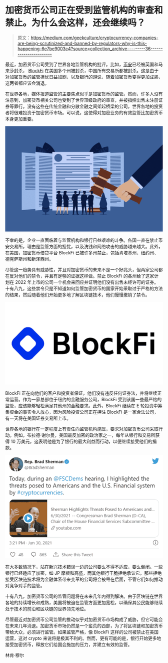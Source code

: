 # 加密货币公司正在受到监管机构的审查和禁止。为什么会这样，还会继续吗？

> 原文：<https://medium.com/geekculture/cryptocurrency-companies-are-being-scrutinized-and-banned-by-regulators-why-is-this-happening-6e7be9003c4?source=collection_archive---------36----------------------->

最近，加密货币公司受到了世界各地监管机构的批评。比如，[币安](https://en.bitpush.news/articles/tag/binance)已经被英国和马来莎封杀， [BlockFi](https://en.bitpush.news/articles/tag/blockfi) 在美国多个州被封杀，中国所有交易所都被封杀。这是由于对加密货币的监管担忧日益加剧，以及银行的游说，随着加密货币变得更加成熟，这两者都应该会消退。

在世界各地，媒体报道监管的主要焦点似乎是加密货币的监管。然而，许多人没有注意到，加密货币相关公司也受到了世界顶级政府的审查，并被指控出售未注册证券等罪行。没有这些在传统金融和分散金融之间架起桥梁的公司，世界各地的投资者将很难投资于加密货币市场。可以说，这使得对加密业务的有效监管比加密货币本身更加重要。

![](img/2ee0ccd83fa675bb71de171ad230f3c8.png)

不幸的是，企业一直面临着与监管机构和银行日益艰难的斗争。各国一直在禁止币安交易所，理由是监管方面的担忧，以及洗钱和网络攻击的威胁越来越大。此外，在美国，加密货币借贷平台 BlockFi 已被许多州禁止，包括肯塔基州、纽约州、德克萨斯州和新泽西州。

尽管这一趋势具有威胁性，并且对加密货币的未来不是一个好兆头，但两家公司都在反对他们的禁令，并且有足够的证据这样做。禁止 BlockFi 的各州给了这家计划在 2022 年上市的公司一个机会来回应并证明他们没有出售未经许可的证券。十有八九，这些禁令只是不知道如何监管加密货币的国家开始采取过于严格的方法的结果，然后随着他们开始更多地了解区块链技术，他们慢慢撤销了禁令。

![](img/3d67fbefc42c5bb7577fca245ef41d52.png)

BlockFi 正在向他们的客户和投资者保证，他们没有违反任何证券法，并将继续正常运营。作为一家总部位于纽约的金融服务公司，BlockFi 受到该国一些最严格的监管，应该能够轻松满足其他州的金融要求。此外，BlockFi 继续在 E 轮投资中筹集资金的事实令人放心，因为风险投资公司正在押注 BlockFi 是一家合法公司，有一天将在美国证券交易所上市。

世界各地的银行在一定程度上有责任向监管机构施压，要求对加密货币公司采取行动。例如，布拉德·谢尔曼，美国最反加密的政治家之一，每年从银行和交易所获得 10 万美元，这表明他是为了银行的最大利益而行动，以便继续接受他们的捐款。

![](img/d7a3401eea6c2cd65f8d9c81cf7c815f.png)

在大多数情况下，站在新兴技术错误一边的公司要么不得不适应，要么倒闭。一些银行已经适应了加密，如 JP 摩根和高盛，而其他银行干脆拒绝承认它。那些拒绝接受区块链技术将为金融体系带来变革的公司将会被甩在后面，不管它们如何推动对竞争对手的监管。

十有八九，加密货币公司的监管问题将在未来几年内得到解决。由于区块链在世界各地的持续增长和成熟，美国将被迫在监管方面更加宽松，以确保其公民能够继续处于技术的前沿和区块链的世界领先地位。

尽管最近对加密货币公司监管的推动似乎对加密货币市场构成了威胁，但它可能会在未来几年消退。加密货币市场仍然是一个蛮荒的西部，为了将区块链和加密货币带给大众，必须进行监管。如果监管严格，像 BlockFi 这样的公司被禁止在美国运营，这对 crypto 来说将是极其不利的。然而，更有可能的是，银行开始更多地接受加密货币，释放它们给国会施加的压力，并建立有效的监管。

林肯·穆尔